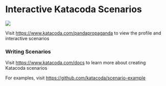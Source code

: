 # Interactive Katacoda Scenarios

[![](http://shields.katacoda.com/katacoda/pandapropaganda/count.svg)](https://www.katacoda.com/pandapropaganda "Get your profile on Katacoda.com")

Visit https://www.katacoda.com/pandapropaganda to view the profile and interactive scenarios

### Writing Scenarios
Visit https://www.katacoda.com/docs to learn more about creating Katacoda scenarios

For examples, visit https://github.com/katacoda/scenario-example
